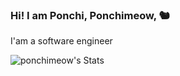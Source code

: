 


### Hi! I am Ponchi, Ponchimeow, 🐿️

I'am a software engineer


![ponchimeow's Stats](https://github-readme-stats.vercel.app/api?username=ponchimeow&theme=bear&show_icons=true&hide_border=true&count_private=true)
